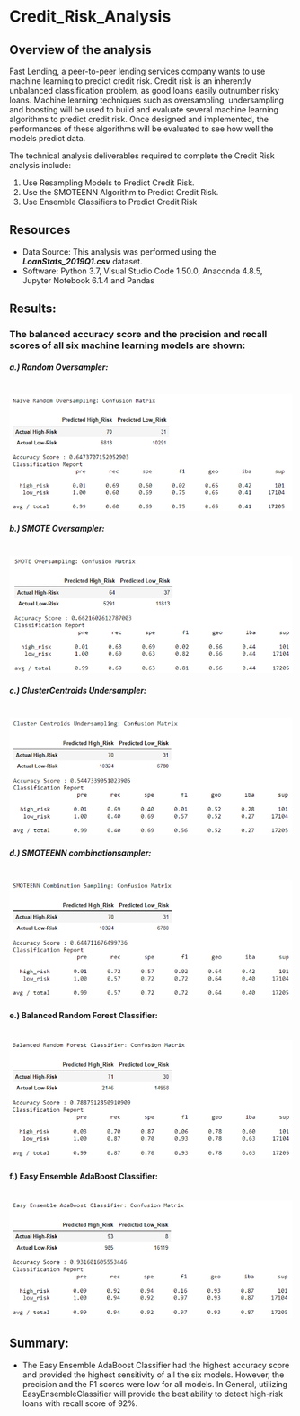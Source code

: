 # Credit_Risk_Analysis

## Overview of the analysis
 Fast Lending, a peer-to-peer lending services company wants to use machine learning to predict credit risk. Credit risk is an inherently unbalanced classification problem, as good loans easily outnumber risky loans. Machine learning techniques such as oversampling, undersampling and boosting will be used to build and evaluate several machine learning algorithms to predict credit risk. Once designed and implemented, the performances of these algorithms will be evaluated to see how well the models predict data. 

The technical analysis deliverables required to complete the Credit Risk analysis include: <br />

1. Use Resampling Models to Predict Credit Risk.
2. Use the SMOTEENN Algorithm to Predict Credit Risk.
3. Use Ensemble Classifiers to Predict Credit Risk


## Resources
- Data Source: This analysis was performed using the ***LoanStats_2019Q1.csv*** dataset.  
- Software: Python 3.7, Visual Studio Code 1.50.0, Anaconda 4.8.5, Jupyter Notebook 6.1.4 and Pandas


## Results: 

### The balanced accuracy score and the precision and recall scores of all six machine learning models are shown: 

##### a.) Random Oversampler:

<br /> ![Image](Images/Random_oversampler.png) <br />

##### b.) SMOTE Oversampler:

<br /> ![Image](Images/SMOTE_oversampler.png) <br />

##### c.) ClusterCentroids Undersampler:


<br /> ![Image](Images/Cluster_centriods_undersampler.png) <br />

##### d.) SMOTEENN combinationsampler:

<br /> ![Image](Images/SMOTEENN%20Combination%20Sampling.png) <br />

#### e.) Balanced Random Forest Classifier:
<br /> ![Image](Images/Balanced_Random_Forest.png) <br />

#### f.) Easy Ensemble AdaBoost Classifier:

<br /> ![Image](Images/Easy_Ensemble_AdaBoost.png) <br />


## Summary:
- The Easy Ensemble AdaBoost Classifier had the highest accuracy score and provided the highest sensitivity of all the six models. However, the precision and the F1 scores were low for all models.  In General, utilizing EasyEnsembleClassifier will provide the best ability to detect high-risk loans with recall score of 92%.

